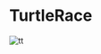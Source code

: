# TurtleRace





![tt](https://user-images.githubusercontent.com/73985710/169688546-c02aea55-c648-48c6-8854-1de6e58871bf.png)
